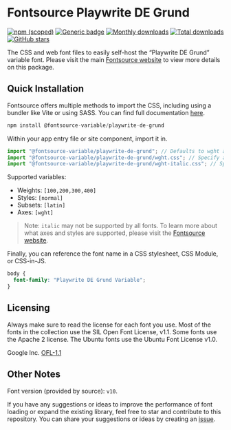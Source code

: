 # Fontsource Playwrite DE Grund

[![npm (scoped)](https://img.shields.io/npm/v/@fontsource-variable/playwrite-de-grund?color=brightgreen)](https://www.npmjs.com/package/@fontsource-variable/playwrite-de-grund) [![Generic badge](https://img.shields.io/badge/fontsource-passing-brightgreen)](https://github.com/fontsource/fontsource) [![Monthly downloads](https://badgen.net/npm/dm/@fontsource-variable/playwrite-de-grund)](https://github.com/fontsource/fontsource) [![Total downloads](https://badgen.net/npm/dt/@fontsource-variable/playwrite-de-grund)](https://github.com/fontsource/fontsource) [![GitHub stars](https://img.shields.io/github/stars/fontsource/fontsource.svg?style=social&label=Star)](https://github.com/fontsource/fontsource/stargazers)

The CSS and web font files to easily self-host the “Playwrite DE Grund” variable font. Please visit the main [Fontsource website](https://fontsource.org/fonts/playwrite-de-grund) to view more details on this package.

## Quick Installation

Fontsource offers multiple methods to import the CSS, including using a bundler like Vite or using SASS. You can find full documentation [here](https://fontsource.org/docs/getting-started/introduction).

```javascript
npm install @fontsource-variable/playwrite-de-grund
```

Within your app entry file or site component, import it in.

```javascript
import "@fontsource-variable/playwrite-de-grund"; // Defaults to wght axis
import "@fontsource-variable/playwrite-de-grund/wght.css"; // Specify axis
import "@fontsource-variable/playwrite-de-grund/wght-italic.css"; // Specify axis and style
```

Supported variables:
- Weights: `[100,200,300,400]`
- Styles: `[normal]`
- Subsets: `[latin]`
- Axes: `[wght]`

> Note: `italic` may not be supported by all fonts. To learn more about what axes and styles are supported, please visit the [Fontsource website](https://fontsource.org/fonts/playwrite-de-grund).

Finally, you can reference the font name in a CSS stylesheet, CSS Module, or CSS-in-JS.

```css
body {
  font-family: "Playwrite DE Grund Variable";
}
```

## Licensing
Always make sure to read the license for each font you use. Most of the fonts in the collection use the SIL Open Font License, v1.1. Some fonts use the Apache 2 license. The Ubuntu fonts use the Ubuntu Font License v1.0.

Google Inc.
[OFL-1.1](http://scripts.sil.org/OFL)

## Other Notes
Font version (provided by source): `v10`.

If you have any suggestions or ideas to improve the performance of font loading or expand the existing library, feel free to star and contribute to this repository. You can share your suggestions or ideas by creating an [issue](https://github.com/fontsource/fontsource/issues).